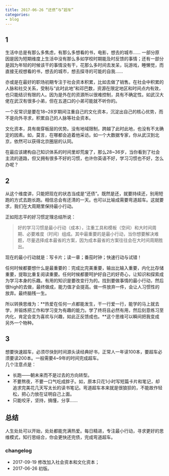 ```yaml
---
title: 2017-06-26 “还债”与“超车”
categories: 
- blog
---
```

## 1

生活中总是有那么多焦虑，有那么多想看的书，电影，想去的城市……
一部分原因是因为短期维度上生活中没有那么多如学校时期能及时反馈的事情；还有一部分是因为年轻的时候该干的事情没有干，花那么多时间去发呆，玩游戏，睡懒觉，而直接无视想看的书，想去的城市，想去探寻的可能的自我……

亦或是在最好的职场初期专注于社会资本积累，比如去做了销售。在社会中积累的人脉和社交关系，受制与“此时此地”和邓巴数，资源在限定地区和时间点内有效，也只能结识有限的人。因为是外在的资源所以很难控制，具有不确定性。如武汉大佬在武汉有很多小弟，但在五道口的小弟可能就不听你的。

一个反常识是要在18~28岁期间注重自己的文化资本，沉淀出自己的核心优势，而不是向外寻求，积累自己的人脉等社会资本。

文化资本，具有凿穿板层的优势。没有地域限制，跨越了此时此地，也没有不太确定的因素。如，莫言，在哪都会追着他采访。如一个大数据专家，你从武汉到北京，依然可以获得北京圈层的认同。

在最应该建构自己知识体系的时间里却荒废了，那么28~36岁，当你看到了社会主流的道路，但又拥有很多不好的习惯，也许你英语不好，学习习惯也不好，怎么办呢？

## 2

从这个维度讲，只能把现在的状态当成是“还债”。既然是还，就要持续还，别用短跑的方式去跑长跑。相信总会有还清的一天。也可以比喻成需要弯道超车。这就要求，我们在大周期里保持最小行动。

正如阳志平的好习惯定理总结所说：
> 好的学习习惯是最小行动（成本），注重工具和模板（空间）和大时间周期、必要难度（时间）组成。其中最重要的是最小行动，当你想要解决难题，尽量选择成本最省的方案，因为成本最省的方案往往会在大时间周期胜出。

现在的最小行动就是：写卡片；读一章；番茄时钟；快速行动与试错！

任何时候都要想什么是最重要的：完成比完美重要，输出比输入重要，内化比存储重要，提取比重复阅读重要。任何时候都要呵护好自己的好奇心，让知识和探索成为学习本身的乐趣。有用的知识是要改变行为的。找到要做事情的最小行动，然后很high的去做，最终做成，能力值才会提高。做一件放弃一件，会让人习惯性的放弃。最终脑残一生。

所以转换思维为：**热爱在任何一点都能发生，干一行爱一行，能学的马上就去学，并锻炼把工作和学习变为有趣的能力。学了终将且必然有用，然后刻意练习至内化，肯定会变为喜欢与兴趣，如此正反馈成也。**这个思维可以瞬间把我变成另外一个物种。

## 3 

想要快速超车，必须尽快到时间源头读经典好书，正常人一年读100本，要超车必须要读200本。一般需要4~9年的时间完成超车。	
几个注意点是：

- 长跑——朝未来而不是过去的方向转型。
- 不要熬夜，不要一口气吃成胖子。如，原本只花1小时写短篇卡片和笔记，却追求完美花几天写太长的读书笔记。弯道超车本来就是很狼狈的，不能故作轻松，把心力放在证明自己上面。
- 只能咬牙，坚持，搞懂，分享……

## 总结

人生处处可以开始，处处都能充满热爱。每日精进，专注最小行动，寻求更好的思维模式，知行思结合，你会更快还完债，完成弯道超车。

###  changelog

 - 2017-09-19 修改加入社会资本和文化资本；
 - 2017-06-26 初版。

